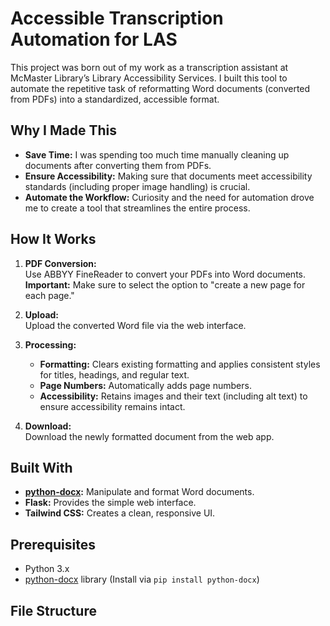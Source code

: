 # Accessible Transcription Automation for LAS

This project was born out of my work as a transcription assistant at McMaster Library’s Library Accessibility Services. I built this tool to automate the repetitive task of reformatting Word documents (converted from PDFs) into a standardized, accessible format.

## Why I Made This

- **Save Time:** I was spending too much time manually cleaning up documents after converting them from PDFs.
- **Ensure Accessibility:** Making sure that documents meet accessibility standards (including proper image handling) is crucial.
- **Automate the Workflow:** Curiosity and the need for automation drove me to create a tool that streamlines the entire process.

## How It Works

1. **PDF Conversion:**  
   Use ABBYY FineReader to convert your PDFs into Word documents. **Important:** Make sure to select the option to "create a new page for each page."

2. **Upload:**  
   Upload the converted Word file via the web interface.

3. **Processing:**  
   - **Formatting:** Clears existing formatting and applies consistent styles for titles, headings, and regular text.
   - **Page Numbers:** Automatically adds page numbers.
   - **Accessibility:** Retains images and their text (including alt text) to ensure accessibility remains intact.

4. **Download:**  
   Download the newly formatted document from the web app.

## Built With

- **[python-docx](https://python-docx.readthedocs.io/):** Manipulate and format Word documents.
- **Flask:** Provides the simple web interface.
- **Tailwind CSS:** Creates a clean, responsive UI.
## Prerequisites

- Python 3.x
- [python-docx](https://pypi.org/project/python-docx/) library (Install via `pip install python-docx`)

## File Structure

